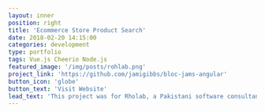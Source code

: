```yaml
---
layout: inner
position: right
title: 'Ecommerce Store Product Search'
date: 2018-02-20 14:15:00
categories: development
type: portfolio
tags: Vue.js Cheerio Node.js
featured_image: '/img/posts/rohlab.png'
project_link: 'https://github.com/jamigibbs/bloc-jams-angular'
button_icon: 'globe'
button_text: 'Visit Website'
lead_text: 'This project was for Rholab, a Pakistani software consultancy in the e-commerce sector. They required a search solution that could simultaneously crawl through multiple local e-commerce stores to find a particular product or brand and fetch details on them.'
---
```

